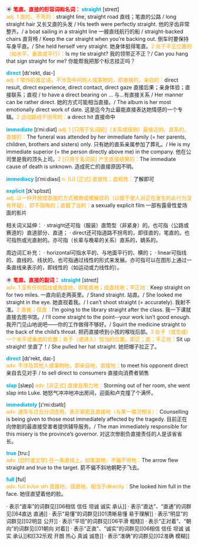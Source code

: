☀ <font color="red">**笔直、直接的形容词和名词：**</font>
<font color="sky blue">**straight**</font> [streɪt]  
<font color="orange">adj. 1 直的，不弯的：</font>straight line, straight road 直线；笔直的公路 / long straight hair 又长又直的头发 / His teeth were perfectly straight. 他的牙齿非常整齐。/ a boat sailing in a straight line 一艘直线航行的船 / straight-backed chairs 直背椅 / Keep the car straight when you’re backing out. 倒车时要保持车身平直。/ She held herself very straight. 她身体挺得笔直。<font color="orange">2 处于平正位置的（如水平、垂直或平行）：</font>Is my tie straight? 我的领带正不正？/ Can you hang that sign straight for me? 你能帮我把那个标志挂正吗？ 

<font color="sky blue">**direct**</font> [dɪ'rekt, daɪ-]  
<font color="orange">adj. 1 常作前置定语，不涉及中间的人或事物的，即直接的，亲自的：</font>direct result, direct experience, direct contact, direct gaze 直接后果；亲身体验；直接联系；直视 / to have a direct bearing on ... 与…有直接关系 / Her manner can be rather direct. 她的方式可能相当直接。/ The album is her most emotionally direct work of date. 这是迄今为止最能直接表达她情感的一个专辑。<font color="orange">2 运动路线不拐弯的：</font>a direct hit 直接命中
           
<font color="sky blue">**immediate**</font> [ɪˈmi:diət]
<font color="orange">adj. 1 [只用于名词前]（关系或级别）最接近的，直系的，直接的：</font>The funeral was attended by her immediate family (= her parents, children, brothers and sisters) only. 只有她的直系亲属参加了葬礼。/ He is my immediate superior (= the person directly above me) in the company. 他在公司里是我的顶头上司。<font color="orange">2 [只用于名词前] 产生直接结果的：</font>The immediate cause of death is unknown. 造成死亡的直接原因不明。
           
<font color="sky blue">**immediacy**</font> [ɪˈmi:diəsi]
<font color="orange">n. [U] [正式] 直接性；直观性：</font>了解即可

<font color="sky blue">**explicit**</font> [ɪk'splɪsɪt]  
<font color="orange">adj. 以一种开放或直接的方式被做或被展现的（以致于使人对正在发生的此行为没有怀疑），即不隐晦的；直截了当的：</font>a sexually explicit film 一部有露骨性爱场面的影片

相关词义延伸：
· straight还可指（服装）直筒型（非紧身）的。也可指（公路或赛道的）直道部分、直道；
· direct还可指道路不拐弯的，即径直的，笔直的。也可指热或光直射的。亦可指（长辈与晚辈的关系）直系的，嫡系的。

周边词汇补充：
· horizontal可指水平的、与地面平行的、横的；
· linear可指线的、直线的、线状的。也可指通过线性的形式来发展。亦可指可以在图形上通过一条直线来表示的，即线性的（如运动或力线性的）。

☀ <font color="red">**笔直、直接的副词：**</font>
<font color="sky blue">**straight**</font> [streɪt]  
<font color="orange">adv. 1 没有任何弧线或角度地，即笔直地；成直线地；平正地：</font>Keep straight on for two miles. 一直向前走两英里。/ Stand straight. 站直。/ She looked me straight in the eye. 她直视着我。/ I can’t shoot straight (= accurately). 我射不准。<font color="orange">2 直接；径直：</font>I’m going to the library straight after the class. 我一下课就直接去图书馆。/ I’ll come straight to the point--your work isn’t good enough. 我开门见山地说吧——你的工作做得不够好。/ Squirt the medicine straight to the back of the child’s throat. 把药直接喷到小孩的喉咙后部。<font color="orange">3 处于（或变成）一个水平或垂直的位置；处于（或进入）恰当的位置。即正；直；平正地：</font>Sit up straight! 坐直了！/ She pulled her hat straight. 她把帽子拉正了。

<font color="sky blue">**direct**</font> [dɪ'rekt, daɪ-]  
<font color="orange">adv. 不涉及其他人或事物地，即亲自地，直接地：</font>to meet his opponent direct 亲自去见对手 / to sell direct to consumers 直接向消费者销售
           
<font color="sky blue">**slap**</font> [slæp]
<font color="orange">adv. [非正式] 直接且用力地：</font>Storming out of her room, she went slap into Luke. 她怒气冲冲地冲出房间，迎面和卢克撞了个满怀。

<font color="sky blue">**immediately**</font> [ɪ'mi:dɪətlɪ]  
<font color="orange">adv. 通常与过去分词连用，表示紧密且直接地（与某一情况相关）：</font>Counselling is being given to those most immediately affected by the tragedy. 目前正在向惨剧的最直接受害者提供辅导服务。/ The man immediately responsible for this misery is the province’s governor. 对这次惨剧负直接责任的人是该省省长。

<font color="sky blue">**true**</font> [tru:]  
<font color="orange">adv. [旧时或文学] 在一条直线上，如笔直地，不偏不倚地：</font>The arrow flew straight and true to the target. 箭不偏不斜地朝靶子飞去。

<font color="sky blue">**full**</font> [fʊl]  
<font color="orange">adv. full in/on sth 直接地，径直地，相当于directly：</font>She looked him full in the face. 她径直望着他的脸。

· 表示“直率”的词群见[[06相信 信任 坦诚 诚实 承认]]
· 表示“直达”、“直通”的词群见[[64直达 直通]]
· 表示“易懂”的词群见[[01清晰易懂 易于理解]]
· 表示“明显”的词群见[[02明显 公开]]
· 表示“平坦”的词群见[[06平滑 粗糙]]
· 表示“正对着”、“朝向”的词群见[[01朝向 对着]]
· 表示“正直”、“诚实”的词群见[[06相信 信任 坦诚 诚实 承认]]和[[32乐观 开朗 热心 真诚 诚恳]]
· 表示“准确”的词群见[[02准确 模糊]]
